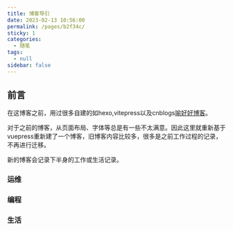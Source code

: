 ```yaml
---
title: 博客导引
date: 2023-02-13 10:56:00
permalink: /pages/b2f34c/
sticky: 1
categories:
  - 随笔
tags:
  - null
sidebar: false
---
```



## 前言

在这博客之前，用过很多自建的如hexo,vitepress以及cnblogs[喻好好博客](https://www.cnblogs.com/yuhaohao)。

对于之前的博客，从页面布局、字体等总是有一些不太满意。因此这里就重新基于vuepress重新建了一个博客，旧博客内容比较多，很多是之前工作过程的记录，不再进行迁移。

新的博客会记录下半身的工作或生活记录。

### 运维

### 编程

### 生活



